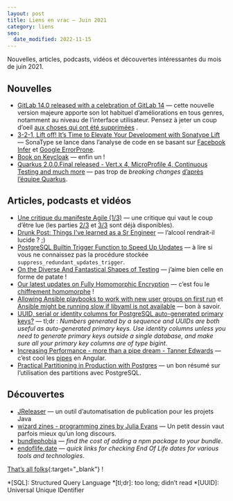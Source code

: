 ```yaml
---
layout: post
title: Liens en vrac — Juin 2021
category: liens
seo:
  date_modified: 2022-11-15
---
```


Nouvelles, articles, podcasts, vidéos et découvertes intéressantes du mois de juin 2021.

## Nouvelles

- [GitLab 14.0 released with a celebration of GitLab 14](https://about.gitlab.com/releases/2021/06/22/gitlab-14-0-released/)
  — cette nouvelle version majeure apporte son lot habituel d’améliorations en tous genres, notamment au niveau de
  l’interface utilisateur. Pensez à jeter un coup
  d’oeil [aux choses qui ont été supprimées](https://about.gitlab.com/releases/2021/06/22/gitlab-14-0-released/#release-removals)
  .
- [3-2-1, Lift off! It’s Time to Elevate Your Development with Sonatype Lift](https://blog.sonatype.com/elevate-your-development-with-sonatype-lift)
  — SonaType se lance dans l’analyse de code en se basant sur [Facebook Infer](https://fbinfer.com/)
  et [Google ErrorProne](https://errorprone.info/).
- [Book on Keycloak](https://www.keycloak.org/2021/06/book.adoc.html)
  — enfin un !
- [Quarkus 2.0.0.Final released - Vert.x 4, MicroProfile 4, Continuous Testing and much more](https://quarkus.io/blog/quarkus-2-0-0-final-released/)
  — pas trop de _breaking changes_ [d’après l’équipe Quarkus](https://groups.google.com/g/quarkus-dev/c/oTBc0iHLxrw).

## Articles, podcasts et vidéos

- [Une critique du manifeste Agile (1/3)](https://itexpert.fr/blog/critique-manifeste-agile/)
  — une critique qui vaut le coup d’être lue (les parties [2/3](https://itexpert.fr/blog/critique-manifeste-agile-2/) et
  [3/3](https://itexpert.fr/blog/critique-manifeste-agile-3/) sont déjà disponibles).
- [Drunk Post: Things I've learned as a Sr Engineer](https://np.reddit.com/r/ExperiencedDevs/comments/nmodyl/drunk_post_things_ive_learned_as_a_sr_engineer/)
  — l’alcool rendrait-il lucide ? ;)
- [PostgreSQL Builtin Trigger Function to Speed Up Updates](https://fluca1978.github.io/2021/06/03/PostgreSQLUpdateTrigger.html)
  — à lire si vous ne connaissez pas la procédure stockée `suppress_redundant_updates_trigger`.
- [On the Diverse And Fantastical Shapes of Testing](https://martinfowler.com/articles/2021-test-shapes.html)
  — j’aime bien celle en forme de patate !
- [Our latest updates on Fully Homomorphic Encryption](https://developers.googleblog.com/2021/06/our-latest-updates-on-fully-homomorphic-encryption.html)
  — c’est fou le [chiffrement homomorphe](https://fr.wikipedia.org/wiki/Chiffrement_homomorphe) !
- [Allowing Ansible playbooks to work with new user groups on first run](https://www.jeffgeerling.com/blog/2021/allowing-ansible-playbooks-work-new-user-groups-on-first-run)
  et [Ansible might be running slow if libyaml is not available](https://www.jeffgeerling.com/blog/2021/ansible-might-be-running-slow-if-libyaml-not-available)
  — bon à savoir.
- [UUID, serial or identity columns for PostgreSQL auto-generated primary keys?](https://www.cybertec-postgresql.com/en/uuid-serial-or-identity-columns-for-postgresql-auto-generated-primary-keys/)
  — tl;dr : _Numbers generated by a sequence and UUIDs are both useful as auto-generated primary keys. Use identity
  columns unless you need to generate primary keys outside a single database, and make sure all your primary key columns
  are of type bigint_.
- [Increasing Performance - more than a pipe dream - Tanner Edwards](https://www.youtube.com/watch?v=I6ZvpdRM1eQ&t=222s)
  — c’est cool les [pipes](https://angular.io/guide/pipes) en Angular.
- [Practical Partitioning in Production with Postgres](https://vyruss.org/blog/practical-partitioning-in-production-with-postgres-postgres-vision-2021.html)
  — un bon résumé sur l’utilisation des partitions avec PostgreSQL.

## Découvertes

- [JReleaser](https://www.programmez.com/actualites/jreleaser-un-outil-dautomatisation-de-publication-pour-les-projets-java-32337)
  — un outil d’automatisation de publication pour les projets Java
- [wizard zines - programming zines by Julia Evans](https://wizardzines.com/)
  — Un petit dessin vaut parfois mieux qu’un long discours.
- [bundlephobia](https://bundlephobia.com/)
  — _find the cost of adding a npm package to your bundle_.
- [endoflife.date](https://endoflife.date/)
  — _quick links for checking End Of Life dates for various tools and technologies_.

[That’s all folks](https://www.youtube.com/watch?v=LnKUD_OztRE "Tame Impala - Elephant"){:target="_blank"} !

<!-- prettier-ignore-start -->
*[SQL]: Structured Query Language
*[tl;dr]: too long; didn’t read
*[UUID]: Universal Unique IDentifier
<!-- prettier-ignore-end -->
